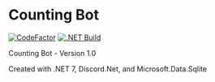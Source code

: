 # Counting Bot

[![CodeFactor](https://www.codefactor.io/repository/github/the-mighty-mo/countingbot/badge)](https://www.codefactor.io/repository/github/the-mighty-mo/countingbot)
[![.NET Build](https://github.com/the-mighty-mo/CountingBot/actions/workflows/dotnet.yml/badge.svg)](https://github.com/the-mighty-mo/CountingBot/actions/workflows/dotnet.yml)

Counting Bot - Version 1.0

Created with .NET 7, Discord.Net, and Microsoft.Data.Sqlite
